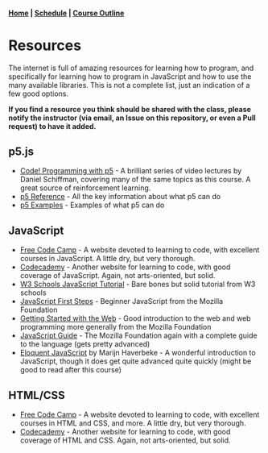 #### [Home](../README.md) | [Schedule](schedule.md) | [Course Outline](outline.md)

# Resources

The internet is full of amazing resources for learning how to program, and specifically for learning how to program in JavaScript and how to use the many available libraries. This is not a complete list, just an indication of a few good options.

__If you find a resource you think should be shared with the class, please notify the instructor (via email, an Issue on this repository, or even a Pull request) to have it added.__

## p5.js

- [Code! Programming with p5](https://www.youtube.com/playlist?list=PLRqwX-V7Uu6Zy51Q-x9tMWIv9cueOFTFA) - A brilliant series of video lectures by Daniel Schiffman, covering many of the same topics as this course. A great source of reinforcement learning.
- [p5 Reference](http://p5js.org/reference) - All the key information about what p5 can do
- [p5 Examples](https://p5js.org/examples/) - Examples of what p5 can do

## JavaScript

- [Free Code Camp](https://www.freecodecamp.org/) - A website devoted to learning to code, with excellent courses in JavaScript. A little dry, but very thorough.
- [Codecademy](https://www.codecademy.com/) - Another website for learning to code, with good coverage of JavaScript. Again, not arts-oriented, but solid.
- [W3 Schools JavaScript Tutorial](https://www.w3schools.com/js/) - Bare bones but solid tutorial from W3 schools
- [JavaScript First Steps](https://developer.mozilla.org/en-US/docs/Learn/JavaScript/First_steps) - Beginner JavaScript from the Mozilla Foundation
- [Getting Started with the Web](https://developer.mozilla.org/en-US/docs/Learn/Getting_started_with_the_web) - Good introduction to the web and web programming more generally from the Mozilla Foundation
- [JavaScript Guide](https://developer.mozilla.org/en-US/docs/Web/JavaScript/Guide) - The Mozilla Foundation again with a complete guide to the language (gets pretty advanced)
- [Eloquent JavaScript](https://eloquentjavascript.net/) by Marijn Haverbeke - A wonderful introduction to JavaScript, though it does get quite advanced quite quickly (might be good to read after this course)

## HTML/CSS

- [Free Code Camp](https://www.freecodecamp.org/) - A website devoted to learning to code, with excellent courses in HTML and CSS, and more. A little dry, but very thorough.
- [Codecademy](https://www.codecademy.com/) - Another website for learning to code, with good coverage of HTML and CSS. Again, not arts-oriented, but solid.
